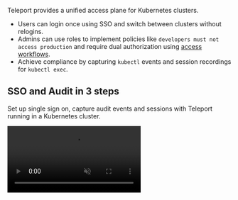 Teleport provides a unified access plane for Kubernetes clusters.

* Users can login once using SSO and switch between clusters without relogins.
* Admins can use roles to implement policies like `developers must not access production` and require
dual authorization using [access workflows](./enteprise/workflow.md).
* Achieve compliance by capturing `kubectl` events and session recordings for `kubectl exec`.

## SSO and Audit in 3 steps

Set up single sign on, capture audit events and sessions with Teleport
running in a Kubernetes cluster.

<video muted playsinline controls>
  <source src="/img/videos/kubernetes-access/kubelogin.mp4" type="video/mp4" />
  <source src="/img/videos/kubernetes-access/kubelogin.webm" type="video/webm" />
Your browser does not support the video tag.
</video>
